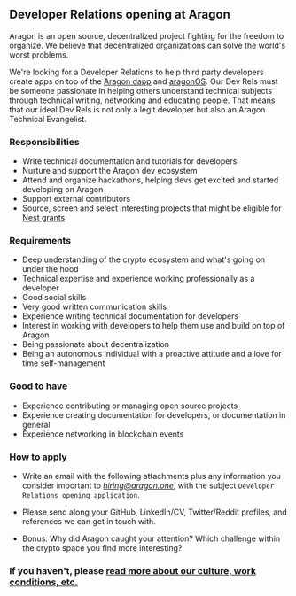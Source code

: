 ## Developer Relations opening at Aragon

Aragon is an open source, decentralized project fighting for the freedom to organize. We believe that decentralized organizations can solve the world's worst problems.

We're looking for a Developer Relations to help third party developers create apps on top of the [Aragon dapp](https://github.com/aragon/aragon) and [aragonOS](http://wiki.aragon.one/documentation/aragonOS/). Our Dev Rels must be someone passionate in helping others understand technical subjects through technical writing, networking and educating people. That means that our ideal Dev Rels is not only a legit developer but also an Aragon Technical Evangelist.

### Responsibilities

- Write technical documentation and tutorials for developers
- Nurture and support the Aragon dev ecosystem
- Attend and organize hackathons, helping devs get excited and started developing on Aragon
- Support external contributors
- Source, screen and select interesting projects that might be eligible for [Nest grants](https://blog.aragon.one/introducing-aragon-nest-1aa8c91c0566)

### Requirements

- Deep understanding of the crypto ecosystem and what's going on under the hood
- Technical expertise and experience working professionally as a developer
- Good social skills
- Very good written communication skills
- Experience writing technical documentation for developers
- Interest in working with developers to help them use and build on top of Aragon
- Being passionate about decentralization
- Being an autonomous individual with a proactive attitude and a love for time self-management

### Good to have

- Experience contributing or managing open source projects
- Experience creating documentation for developers, or documentation in general
- Experience networking in blockchain events

### How to apply

- Write an email with the following attachments plus any information you consider important to *hiring@aragon.one*, with the subject `Developer Relations opening application`.

- Please send along your GitHub, LinkedIn/CV, Twitter/Reddit profiles, and references we can get in touch with.
- Bonus: Why did Aragon caught your attention? Which challenge within the crypto space you find more interesting?

### If you haven't, please [read more about our culture, work conditions, etc.](../index.md)
